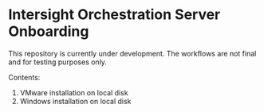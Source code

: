 # Intersight Orchestration Server Onboarding

This repository is currently under development. The workflows are not final and for testing purposes only.

Contents:
1) VMware installation on local disk
2) Windows installation on local disk
